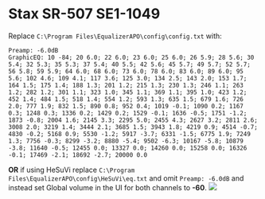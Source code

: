 # Stax SR-507 SE1-1049
Replace `C:\Program Files\EqualizerAPO\config\config.txt` with:
```
Preamp: -6.0dB
GraphicEQ: 10 -84; 20 6.0; 22 6.0; 23 6.0; 25 6.0; 26 5.9; 28 5.6; 30 5.4; 32 5.3; 35 5.3; 37 5.4; 40 5.5; 42 5.6; 45 5.7; 49 5.7; 52 5.7; 56 5.8; 59 5.9; 64 6.0; 68 6.0; 73 6.0; 78 6.0; 83 6.0; 89 6.0; 95 5.6; 102 4.6; 109 4.1; 117 3.6; 125 3.0; 134 2.5; 143 2.0; 153 1.7; 164 1.5; 175 1.4; 188 1.3; 201 1.2; 215 1.3; 230 1.3; 246 1.1; 263 1.2; 282 1.2; 301 1.1; 323 1.0; 345 1.1; 369 1.1; 395 1.0; 423 1.2; 452 1.4; 484 1.5; 518 1.4; 554 1.2; 593 1.3; 635 1.5; 679 1.6; 726 2.0; 777 1.9; 832 1.5; 890 0.8; 952 0.4; 1019 -0.1; 1090 0.2; 1167 0.3; 1248 0.3; 1336 0.2; 1429 0.2; 1529 -0.1; 1636 -0.5; 1751 -1.2; 1873 -0.8; 2004 1.6; 2145 3.3; 2295 5.0; 2455 4.3; 2627 3.2; 2811 2.6; 3008 2.0; 3219 1.4; 3444 2.1; 3685 1.5; 3943 1.8; 4219 0.9; 4514 -0.7; 4830 -0.2; 5168 0.9; 5530 -1.2; 5917 -3.7; 6331 -1.5; 6775 1.9; 7249 1.3; 7756 -0.3; 8299 -3.2; 8880 -5.4; 9502 -6.3; 10167 -5.8; 10879 -3.8; 11640 -0.5; 12455 0.0; 13327 0.0; 14260 0.0; 15258 0.0; 16326 -0.1; 17469 -2.1; 18692 -2.7; 20000 0.0
```
**OR** if using HeSuVi replace `C:\Program Files\EqualizerAPO\config\HeSuVi\eq.txt` and omit `Preamp: -6.0dB` and instead set Global volume in the UI for both channels to **-60**.
![](https://raw.githubusercontent.com/jaakkopasanen/AutoEq/master/results/Sonoma%20Model%20One/innerfidelity/onear/Stax%20SR-507%20SE1-1049/Stax%20SR-507%20SE1-1049.png)